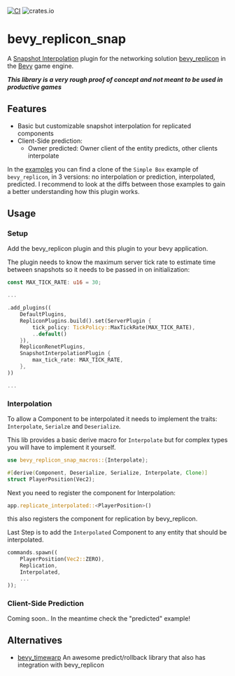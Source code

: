 [![CI](https://github.com/Bendzae/bevy_replicon_snap/actions/workflows/rust.yml/badge.svg)](https://github.com/Bendzae/bevy_replicon_snap/actions/workflows/rust.yml)
![crates.io](https://img.shields.io/crates/v/$CRATE.svg)

# bevy_replicon_snap

A
[Snapshot Interpolation](https://www.snapnet.dev/blog/netcode-architectures-part-3-snapshot-interpolation/)
plugin for the networking solution
[bevy_replicon](https://github.com/lifescapegame/bevy_replicon/tree/master) in
the [Bevy](https://github.com/bevyengine/bevy/tree/main) game engine.

_**This library is a very rough proof of concept and not meant to be used in
productive games**_

## Features

- Basic but customizable snapshot interpolation for replicated components
- Client-Side prediction:
  - Owner predicted: Owner client of the entity predicts, other clients
    interpolate

In the
[examples](https://github.com/Bendzae/bevy_replicon_snap/tree/main/examples) you
can find a clone of the `Simple Box` example of `bevy_replicon`, in 3 versions:
no interpolation or prediction, interpolated, predicted. I recommend to look at
the diffs between those examples to gain a better understanding how this plugin
works.

## Usage

### Setup

Add the bevy_replicon plugin and this plugin to your bevy application.

The plugin needs to know the maximum server tick rate to estimate time between
snapshots so it needs to be passed in on initialization:

```rust
const MAX_TICK_RATE: u16 = 30;

...

.add_plugins((
    DefaultPlugins,
    RepliconPlugins.build().set(ServerPlugin {
        tick_policy: TickPolicy::MaxTickRate(MAX_TICK_RATE),
        ..default()
    }),
    RepliconRenetPlugins,
    SnapshotInterpolationPlugin {
        max_tick_rate: MAX_TICK_RATE,
    },
))

...
```

### Interpolation

To allow a Component to be interpolated it needs to implement the traits:
`Interpolate`, `Serialze` and `Deserialize`.

This lib provides a basic derive macro for `Interpolate` but for complex types
you will have to implement it yourself.

```rust
use bevy_replicon_snap_macros::{Interpolate};

#[derive(Component, Deserialize, Serialize, Interpolate, Clone)] 
struct PlayerPosition(Vec2);
```

Next you need to register the component for Interpolation:

```rust
app.replicate_interpolated::<PlayerPosition>()
```

this also registers the component for replication by bevy_replicon.

Last Step is to add the `Interpolated` Component to any entity that should be
interpolated.

```rust
commands.spawn((
    PlayerPosition(Vec2::ZERO),
    Replication,
    Interpolated,
    ...
));
```

### Client-Side Prediction

Coming soon.. In the meantime check the "predicted" example!

## Alternatives

- [bevy_timewarp](https://github.com/RJ/bevy_timewarp) An awesome
  predict/rollback library that also has integration with bevy_replicon
